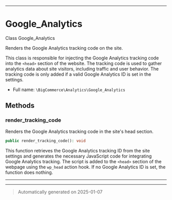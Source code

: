 ***

# Google_Analytics

Class Google_Analytics

Renders the Google Analytics tracking code on the site.

This class is responsible for injecting the Google Analytics tracking code into the
`<head>` section of the website. The tracking code is used to gather analytics
data about site visitors, including traffic and user behavior. The tracking code
is only added if a valid Google Analytics ID is set in the settings.

* Full name: `\BigCommerce\Analytics\Google_Analytics`




## Methods


### render_tracking_code

Renders the Google Analytics tracking code in the site's head section.

```php
public render_tracking_code(): void
```

This function retrieves the Google Analytics tracking ID from the site settings
and generates the necessary JavaScript code for integrating Google Analytics tracking.
The script is added to the `<head>` section of the webpage using the `wp_head` action hook.
If no Google Analytics ID is set, the function does nothing.










***


***
> Automatically generated on 2025-01-07
